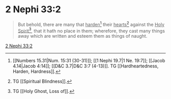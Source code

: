 # 2 Nephi 33:2

> But behold, there are many that <u>harden</u>[^a] their <u>hearts</u>[^b] against the <u>Holy Spirit</u>[^c], that it hath no place in them; wherefore, they cast many things away which are written and esteem them as things of naught.

[2 Nephi 33:2](https://www.churchofjesuschrist.org/study/scriptures/bofm/2-ne/33?lang=eng&id=p2#p2)


[^a]: [[Numbers 15.31|Num. 15:31 (30-31)]]; [[1 Nephi 19.7|1 Ne. 19:7]]; [[Jacob 4.14|Jacob 4:14]]; [[D&C 3.7|D&C 3:7 (4-13)]]. TG [[Hardheartedness, Harden, Hardness]].
[^b]: TG [[Spiritual Blindness]].
[^c]: TG [[Holy Ghost, Loss of]].
